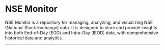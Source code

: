 # NSE Monitor

NSE Monitor is a repository for managing, analyzing, and visualizing NSE (National Stock Exchange) data. It is designed to store and provide insights into both End-of-Day (EOD) and Intra-Day (IEOD) data, with comprehensive historical data and analytics.

---
